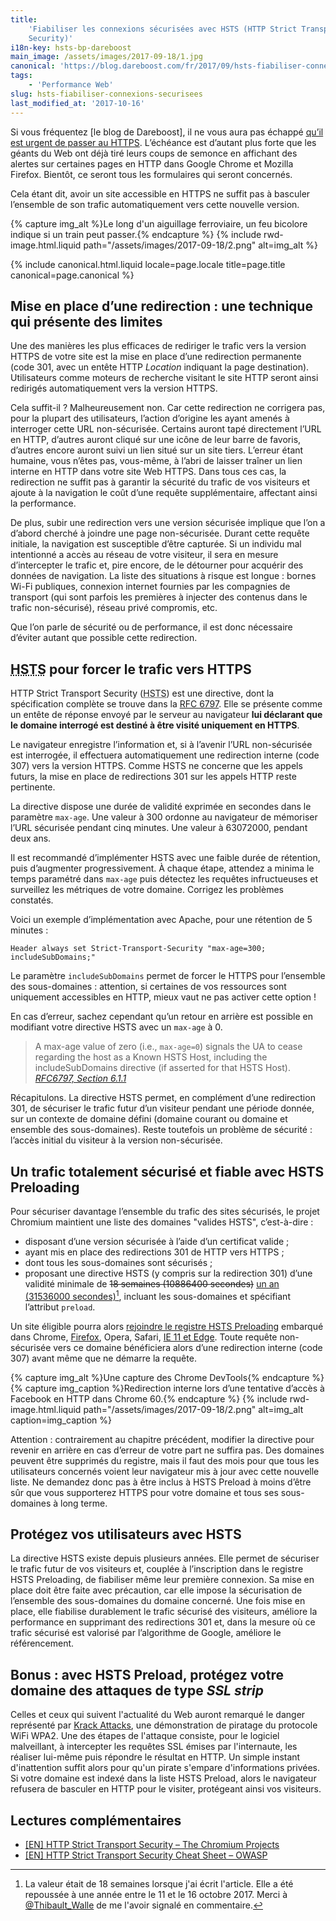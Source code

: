 ```yaml
---
title:
    'Fiabiliser les connexions sécurisées avec HSTS (HTTP Strict Transport
    Security)'
i18n-key: hsts-bp-dareboost
main_image: /assets/images/2017-09-18/1.jpg
canonical: 'https://blog.dareboost.com/fr/2017/09/hsts-fiabiliser-connexions-securisees/'
tags:
    - 'Performance Web'
slug: hsts-fiabiliser-connexions-securisees
last_modified_at: '2017-10-16'
---
```


Si vous fréquentez [le blog de Dareboost], il ne vous aura pas échappé
[qu’il est urgent de passer au HTTPS](https://blog.dareboost.com/fr/2016/03/https-necessaire-pas-uniquement-pour-le-seo/).
L’échéance est d’autant plus forte que les géants du Web ont déjà tiré leurs
coups de semonce en affichant des alertes sur certaines pages en HTTP dans
Google Chrome et Mozilla Firefox. Bientôt, ce seront tous les formulaires qui
seront concernés.

Cela étant dit, avoir un site accessible en HTTPS ne suffit pas à basculer
l’ensemble de son trafic automatiquement vers cette nouvelle version.

{% capture img_alt %}Le long d'un aiguillage ferroviaire, un feu bicolore
indique si un train peut passer.{% endcapture %}
{% include rwd-image.html.liquid
path="/assets/images/2017-09-18/2.png"
alt=img_alt
%}

<!-- more -->

{% include canonical.html.liquid
    locale=page.locale
    title=page.title
    canonical=page.canonical
%}

## Mise en place d’une redirection : une technique qui présente des limites

Une des manières les plus efficaces de rediriger le trafic vers la version HTTPS
de votre site est la mise en place d’une redirection permanente (code 301, avec
un entête HTTP _Location_ indiquant la page destination). Utilisateurs comme
moteurs de recherche visitant le site HTTP seront ainsi redirigés
automatiquement vers la version HTTPS.

Cela suffit-il ? Malheureusement non. Car cette redirection ne corrigera pas,
pour la plupart des utilisateurs, l’action d’origine les ayant amenés à
interroger cette URL non-sécurisée. Certains auront tapé directement l’URL en
HTTP, d’autres auront cliqué sur une icône de leur barre de favoris, d’autres
encore auront suivi un lien situé sur un site tiers. L’erreur étant humaine,
vous n’êtes pas, vous-même, à l’abri de laisser traîner un lien interne en HTTP
dans votre site Web HTTPS. Dans tous ces cas, la redirection ne suffit pas à
garantir la sécurité du trafic de vos visiteurs et ajoute à la navigation le
coût d’une requête supplémentaire, affectant ainsi la performance.

De plus, subir une redirection vers une version sécurisée implique que l’on a
d’abord cherché à joindre une page non-sécurisée. Durant cette requête initiale,
la navigation est susceptible d’être capturée. Si un individu mal intentionné a
accès au réseau de votre visiteur, il sera en mesure d’intercepter le trafic et,
pire encore, de le détourner pour acquérir des données de navigation. La liste
des situations à risque est longue : bornes Wi-Fi publiques, connexion internet
fournies par les compagnies de transport (qui sont parfois les premières à
injecter des contenus dans le trafic non-sécurisé), réseau privé compromis, etc.

Que l’on parle de sécurité ou de performance, il est donc nécessaire d’éviter
autant que possible cette redirection.

## <abbr lang="en" title="HTTP Strict Transport Security">HSTS</abbr> pour forcer le trafic vers HTTPS

HTTP Strict Transport Security
(<abbr lang="en" title="HTTP Strict Transport Security">HSTS</abbr>) est une
directive, dont la spécification complète se trouve dans la
[RFC 6797](https://tools.ietf.org/html/rfc6797). Elle se présente comme un
entête de réponse envoyé par le serveur au navigateur **lui déclarant que le
domaine interrogé est destiné à être visité uniquement en HTTPS**.

Le navigateur enregistre l’information et, si à l’avenir l’URL non-sécurisée est
interrogée, il effectuera automatiquement une redirection interne (code 307)
vers la version HTTPS. Comme HSTS ne concerne que les appels futurs, la mise en
place de redirections 301 sur les appels HTTP reste pertinente.

La directive dispose une durée de validité exprimée en secondes dans le
paramètre `max-age`. Une valeur à 300 ordonne au navigateur de mémoriser l’URL
sécurisée pendant cinq minutes. Une valeur à 63072000, pendant deux ans.

Il est recommandé d’implémenter HSTS avec une faible durée de rétention, puis
d’augmenter progressivement. À chaque étape, attendez a minima le temps
paramétré dans `max-age` puis détectez les requêtes infructueuses et surveillez
les métriques de votre domaine. Corrigez les problèmes constatés.

Voici un exemple d’implémentation avec Apache, pour une rétention de 5 minutes :

```
Header always set Strict-Transport-Security "max-age=300; includeSubDomains;"
```

Le paramètre `includeSubDomains` permet de forcer le HTTPS pour l’ensemble des
sous-domaines : attention, si certaines de vos ressources sont uniquement
accessibles en HTTP, mieux vaut ne pas activer cette option !

En cas d’erreur, sachez cependant qu’un retour en arrière est possible en
modifiant votre directive HSTS avec un `max-age` à 0.

> A max-age value of zero (i.e., `max-age=0`) signals the UA to cease regarding
> the host as a Known HSTS Host, including the includeSubDomains directive (if
> asserted for that HSTS Host).
> <cite>[RFC6797, Section 6.1.1](https://tools.ietf.org/html/rfc6797#section-6.1.1)</cite>

Récapitulons. La directive HSTS permet, en complément d’une redirection 301, de
sécuriser le trafic futur d’un visiteur pendant une période donnée, sur un
contexte de domaine défini (domaine courant ou domaine et ensemble des
sous-domaines). Reste toutefois un problème de sécurité : l’accès initial du
visiteur à la version non-sécurisée.

## Un trafic totalement sécurisé et fiable avec HSTS Preloading

Pour sécuriser davantage l’ensemble du trafic des sites sécurisés, le projet
Chromium maintient une liste des domaines "valides HSTS", c’est-à-dire :

-   disposant d’une version sécurisée à l’aide d’un certificat valide ;
-   ayant mis en place des redirections 301 de HTTP vers HTTPS ;
-   dont tous les sous-domaines sont sécurisés ;
-   proposant une directive HSTS (y compris sur la redirection 301) d’une
    validité minimale de
    <del datetime="2017-10-16T07:25:54.566Z" cite="https://hstspreload.org/">18
    semaines (10886400 secondes)</del>
    <ins datetime="2017-10-16T07:25:54.566Z" cite="https://hstspreload.org/">un
    an (31536000 secondes)</ins>[^twalle], incluant les sous-domaines et
    spécifiant l’attribut `preload`.

[^twalle]:

    La valeur était de 18 semaines lorsque j'ai écrit l'article. Elle a été
    repoussée à une année entre le 11 et le 16 octobre 2017. Merci à
    [@Thibault_Walle](https://twitter.com/Thibault_Walle) de me l'avoir signalé
    en commentaire.

Un site éligible pourra alors
[rejoindre le registre HSTS Preloading](https://hstspreload.org/ 'HSTS Preload List Submission')
embarqué dans Chrome,
[Firefox](https://blog.mozilla.org/security/2012/11/01/preloading-hsts/ 'Preloading HSTS ∣ Mozilla Security Blog'),
Opera, Safari,
[IE 11 et Edge](https://blogs.windows.com/msedgedev/2015/06/09/http-strict-transport-security-comes-to-internet-explorer-11-on-windows-8-1-and-windows-7/ 'HTTP Strict Transport Security comes to Internet Explorer 11 on Windows 8.1 and Windows 7 - Microsoft Edge Dev BlogMicrosoft Edge Dev Blog').
Toute requête non-sécurisée vers ce domaine bénéficiera alors d’une redirection
interne (code 307) avant même que ne démarre la requête.

{% capture img_alt %}Une capture des Chrome DevTools{% endcapture %}
{% capture img_caption %}Redirection interne lors d’une tentative d’accès à
Facebook en HTTP dans Chrome 60.{% endcapture %}
{% include rwd-image.html.liquid
path="/assets/images/2017-09-18/2.png"
alt=img_alt
caption=img_caption
%}

Attention : contrairement au chapitre précédent, modifier la directive pour
revenir en arrière en cas d’erreur de votre part ne suffira pas. Des domaines
peuvent être supprimés du registre, mais il faut des mois pour que tous les
utilisateurs concernés voient leur navigateur mis à jour avec cette nouvelle
liste. Ne demandez donc pas à être inclus à HSTS Preload à moins d’être sûr que
vous supporterez HTTPS pour votre domaine et tous ses sous-domaines à long
terme.

## Protégez vos utilisateurs avec HSTS

La directive HSTS existe depuis plusieurs années. Elle permet de sécuriser le
trafic futur de vos visiteurs et, couplée à l’inscription dans le registre HSTS
Preloading, de fiabiliser même leur première connexion. Sa mise en place doit
être faite avec précaution, car elle impose la sécurisation de l’ensemble des
sous-domaines du domaine concerné. Une fois mise en place, elle fiabilise
durablement le trafic sécurisé des visiteurs, améliore la performance en
supprimant des redirections 301 et, dans la mesure où ce trafic sécurisé est
valorisé par l’algorithme de Google, améliore le référencement.

## Bonus : avec HSTS Preload, protégez votre domaine des attaques de type <i lang="en">SSL strip</i>

Celles et ceux qui suivent l'actualité du Web auront remarqué le danger
représenté par [Krack Attacks](https://www.krackattacks.com/), une démonstration
de piratage du protocole WiFi WPA2. Une des étapes de l'attaque consiste, pour
le logiciel malveillant, à intercepter les requêtes SSL émises par l'internaute,
les réaliser lui-même puis répondre le résultat en HTTP. Un simple instant
d'inattention suffit alors pour qu'un pirate s'empare d'informations privées. Si
votre domaine est indexé dans la liste HSTS Preload, alors le navigateur
refusera de basculer en HTTP pour le visiter, protégeant ainsi vos visiteurs.

## Lectures complémentaires

-   [[EN] HTTP Strict Transport Security – The Chromium Projects](https://www.chromium.org/hsts)
-   [[EN] HTTP Strict Transport Security Cheat Sheet – OWASP](https://www.owasp.org/index.php/HTTP_Strict_Transport_Security_Cheat_Sheet)
